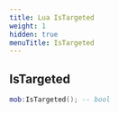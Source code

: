 ```yaml
---
title: Lua IsTargeted
weight: 1
hidden: true
menuTitle: IsTargeted
---
```

## IsTargeted
```lua
mob:IsTargeted(); -- bool
```
